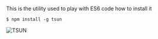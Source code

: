 This is the utility used to play with ES6 code
how to install it
```
$ npm install -g tsun
```
![TSUN](https://github.com/HerringtonDarkholme/typescript-repl)